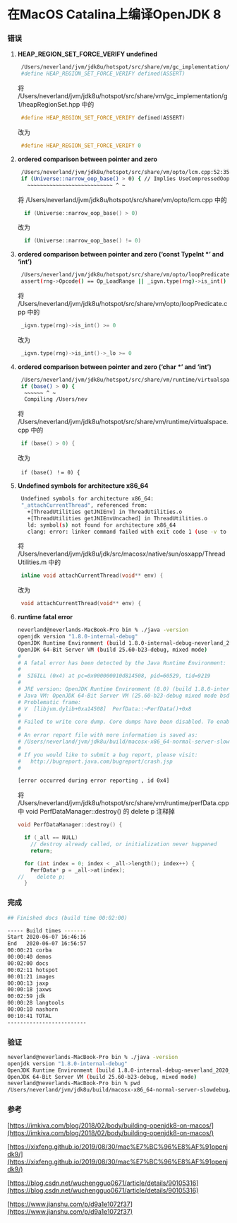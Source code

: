 # 在MacOS Catalina上编译OpenJDK 8

### **错误**

1. **HEAP\_REGION\_SET\_FORCE\_VERIFY undefined**

   ```bash
    /Users/neverland/jvm/jdk8u/hotspot/src/share/vm/gc_implementation/g1/heapRegionSet.hpp:38:38: note: expanded from macro 'HEAP_REGION_SET_FORCE_VERIFY'
    #define HEAP_REGION_SET_FORCE_VERIFY defined(ASSERT)
   ```

   将 /Users/neverland/jvm/jdk8u/hotspot/src/share/vm/gc\_implementation/g1/heapRegionSet.hpp 中的

   ```cpp
    #define HEAP_REGION_SET_FORCE_VERIFY defined(ASSERT)
   ```

   改为

   ```cpp
    #define HEAP_REGION_SET_FORCE_VERIFY 0
   ```

2. **ordered comparison between pointer and zero**

   ```bash
    /Users/neverland/jvm/jdk8u/hotspot/src/share/vm/opto/lcm.cpp:52:35: error: ordered comparison between pointer and zero ('address' (aka 'unsigned char *') and 'int') 
    if (Universe::narrow_oop_base() > 0) { // Implies UseCompressedOops.
      ~~~~~~~~~~~~~~~~~~~~~~~~~~~ ^ ~
   ```

   将 /Users/neverland/jvm/jdk8u/hotspot/src/share/vm/opto/lcm.cpp 中的

   ```cpp
     if (Universe::narrow_oop_base() > 0)
   ```

   改为

   ```cpp
     if (Universe::narrow_oop_base() != 0)
   ```

3. **ordered comparison between pointer and zero \(‘const TypeInt \*’ and ‘int’\)**

   ```bash
    /Users/neverland/jvm/jdk8u/hotspot/src/share/vm/opto/loopPredicate.cpp:781:73: error: ordered comparison between pointer and zero ('const TypeInt *' and 'int')
    assert(rng->Opcode() == Op_LoadRange || _igvn.type(rng)->is_int() >= 0, "must be");
   ```

   将 /Users/neverland/jvm/jdk8u/hotspot/src/share/vm/opto/loopPredicate.cpp 中的

   ```cpp
    _igvn.type(rng)->is_int() >= 0
   ```

   改为

   ```cpp
    _igvn.type(rng)->is_int()->_lo >= 0
   ```

4. **ordered comparison between pointer and zero \(‘char \*’ and ‘int’\)**

   ```bash
    /Users/neverland/jvm/jdk8u/hotspot/src/share/vm/runtime/virtualspace.cpp:345:14: error: ordered comparison between pointer and zero ('char *' and 'int')
    if (base() > 0) {
     ~~~~~~ ^ ~
     Compiling /Users/nev
   ```

   将 /Users/neverland/jvm/jdk8u/hotspot/src/share/vm/runtime/virtualspace.cpp 中的

   ```cpp
    if (base() > 0) {
   ```

   改为

   ```text
    if (base() ！= 0) {
   ```

5. **Undefined symbols for architecture x86\_64** 

   ```bash
    Undefined symbols for architecture x86_64:
    "_attachCurrentThread", referenced from:
      +[ThreadUtilities getJNIEnv] in ThreadUtilities.o
      +[ThreadUtilities getJNIEnvUncached] in ThreadUtilities.o
      ld: symbol(s) not found for architecture x86_64
      clang: error: linker command failed with exit code 1 (use -v to see invocation)
   ```

    将 /Users/neverland/jvm/jdk8u/jdk/src/macosx/native/sun/osxapp/ThreadUtilities.m 中的

   ```cpp
    inline void attachCurrentThread(void** env) {
   ```

    改为

   ```cpp
    void attachCurrentThread(void** env) {
   ```

6. **runtime fatal error**

   ```bash
   neverland@neverlands-MacBook-Pro bin % ./java -version
   openjdk version "1.8.0-internal-debug"
   OpenJDK Runtime Environment (build 1.8.0-internal-debug-neverland_2020_06_07_15_48-b00)
   OpenJDK 64-Bit Server VM (build 25.60-b23-debug, mixed mode)
   #
   # A fatal error has been detected by the Java Runtime Environment:
   #
   #  SIGILL (0x4) at pc=0x000000010d814508, pid=60529, tid=9219
   #
   # JRE version: OpenJDK Runtime Environment (8.0) (build 1.8.0-internal-debug-neverland_2020_06_07_15_48-b00)
   # Java VM: OpenJDK 64-Bit Server VM (25.60-b23-debug mixed mode bsd-amd64 compressed oops)
   # Problematic frame:
   # V  [libjvm.dylib+0xa14508]  PerfData::~PerfData()+0x8
   #
   # Failed to write core dump. Core dumps have been disabled. To enable core dumping, try "ulimit -c unlimited" before starting Java again
   #
   # An error report file with more information is saved as:
   # /Users/neverland/jvm/jdk8u/build/macosx-x86_64-normal-server-slowdebug/jdk/bin/hs_err_pid60529.log
   #
   # If you would like to submit a bug report, please visit:
   #   http://bugreport.java.com/bugreport/crash.jsp
   #

   [error occurred during error reporting , id 0x4]
   ```

    将 /Users/neverland/jvm/jdk8u/hotspot/src/share/vm/runtime/perfData.cpp 中 void PerfDataManager::destroy\(\) 的 delete p 注释掉

   ```cpp
   void PerfDataManager::destroy() {

     if (_all == NULL)
       // destroy already called, or initialization never happened
       return;

     for (int index = 0; index < _all->length(); index++) {
       PerfData* p = _all->at(index);
   //    delete p;
     }
   ```

### 完成

```bash
## Finished docs (build time 00:02:00)

----- Build times -------
Start 2020-06-07 16:46:16
End   2020-06-07 16:56:57
00:00:21 corba
00:00:40 demos
00:02:00 docs
00:02:11 hotspot
00:01:21 images
00:00:13 jaxp
00:00:18 jaxws
00:02:59 jdk
00:00:28 langtools
00:00:10 nashorn
00:10:41 TOTAL
-------------------------
```

### 验证

```bash
neverland@neverlands-MacBook-Pro bin % ./java -version 
openjdk version "1.8.0-internal-debug"
OpenJDK Runtime Environment (build 1.8.0-internal-debug-neverland_2020_06_07_15_48-b00)
OpenJDK 64-Bit Server VM (build 25.60-b23-debug, mixed mode)
neverland@neverlands-MacBook-Pro bin % pwd
/Users/neverland/jvm/jdk8u/build/macosx-x86_64-normal-server-slowdebug/jdk/bin
```

### 参考

[https://imkiva.com/blog/2018/02/body/building-openjdk8-on-macos/](https://imkiva.com/blog/2018/02/body/building-openjdk8-on-macos/)

[https://xixfeng.github.io/2019/08/30/mac%E7%BC%96%E8%AF%91openjdk9/](https://xixfeng.github.io/2019/08/30/mac%E7%BC%96%E8%AF%91openjdk9/)

[https://blog.csdn.net/wuchengguo0671/article/details/90105316](https://blog.csdn.net/wuchengguo0671/article/details/90105316)

[https://www.jianshu.com/p/d9a1e1072f37](https://www.jianshu.com/p/d9a1e1072f37)

